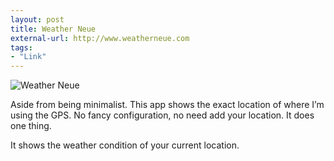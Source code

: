 ```yaml
---
layout: post
title: Weather Neue
external-url: http://www.weatherneue.com
tags:
- "Link"
---
```

![Weather Neue](http://images.sayzlim.net/2012/07/weather_neue.jpg "Weather Neue")

Aside from being minimalist. This app shows the exact location of where I’m using the GPS. No fancy configuration, no need add your location. It does one thing.

It shows the weather condition of your current location.
